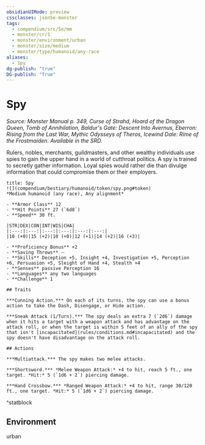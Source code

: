 ```yaml
---
obsidianUIMode: preview
cssclasses: json5e-monster
tags:
  - compendium/src/5e/mm
  - monster/cr/1
  - monster/environment/urban
  - monster/size/medium
  - monster/type/humanoid/any-race
aliases:
  - Spy
dg-publish: "true"
DG-publish: "True"
---
```

# Spy
*Source: Monster Manual p. 349, Curse of Strahd, Hoard of the Dragon Queen, Tomb of Annihilation, Baldur's Gate: Descent Into Avernus, Eberron: Rising from the Last War, Mythic Odysseys of Theros, Icewind Dale: Rime of the Frostmaiden. Available in the SRD.*  

Rulers, nobles, merchants, guildmasters, and other wealthy individuals use spies to gain the upper hand in a world of cutthroat politics. A spy is trained to secretly gather information. Loyal spies would rather die than divulge information that could compromise them or their employers.

```ad-statblock
title: Spy
![](compendium/bestiary/humanoid/token/spy.png#token)
*Medium humanoid (any race), Any alignment*

- **Armor Class** 12 
- **Hit Points** 27 (`6d8`)
- **Speed** 30 ft.

|STR|DEX|CON|INT|WIS|CHA|
|:---:|:---:|:---:|:---:|:---:|:---:|
|10 (+0)|15 (+2)|10 (+0)|12 (+1)|14 (+2)|16 (+3)|

- **Proficiency Bonus** +2
- **Saving Throws** ⏤
- **Skills** Deception +5, Insight +4, Investigation +5, Perception +6, Persuasion +5, Sleight of Hand +4, Stealth +4
- **Senses** passive Perception 16
- **Languages** any two languages
- **Challenge** 1

## Traits

***Cunning Action.*** On each of its turns, the spy can use a bonus action to take the Dash, Disengage, or Hide action.

***Sneak Attack (1/Turn).*** The spy deals an extra 7 (`2d6`) damage when it hits a target with a weapon attack and has advantage on the attack roll, or when the target is within 5 feet of an ally of the spy that isn't [incapacitated](rules/conditions.md#incapacitated) and the spy doesn't have disadvantage on the attack roll.

## Actions

***Multiattack.*** The spy makes two melee attacks.

***Shortsword.*** *Melee Weapon Attack:* +4 to hit, reach 5 ft., one target. *Hit:* 5 (`1d6 + 2`) piercing damage.

***Hand Crossbow.*** *Ranged Weapon Attack:* +4 to hit, range 30/120 ft., one target. *Hit:* 5 (`1d6 + 2`) piercing damage.
```
^statblock

## Environment

urban